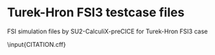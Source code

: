 # Turek-Hron FSI3 testcase files

FSI simulation files by SU2-CalculiX-preCICE for Turek-Hron FSI3 case


\input{CITATION.cff}
